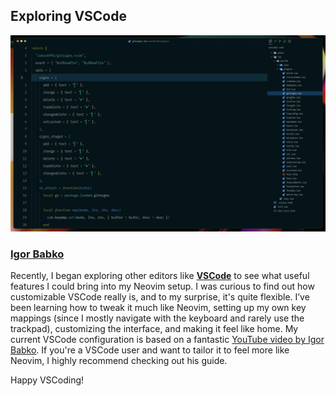 ## Exploring VSCode

![rjleyva-vscode](assets/vs-code.jpeg)

### [Igor Babko](https://github.com/IgorBabko/)

Recently, I began exploring other editors like **[VSCode](https://code.visualstudio.com/)** to see what useful features I could bring into my Neovim setup. I was curious to find out how customizable VSCode really is, and to my surprise, it's quite flexible.
I’ve been learning how to tweak it much like Neovim, setting up my own key mappings (since I mostly navigate with the keyboard and rarely use the trackpad), customizing the interface, and making it feel like home.
My current VSCode configuration is based on a fantastic [YouTube video by Igor Babko](https://www.youtube.com/watch?v=VmFOsK7IhI4). If you're a VSCode user and want to tailor it to feel more like Neovim, I highly recommend checking out his guide.

Happy VSCoding!
